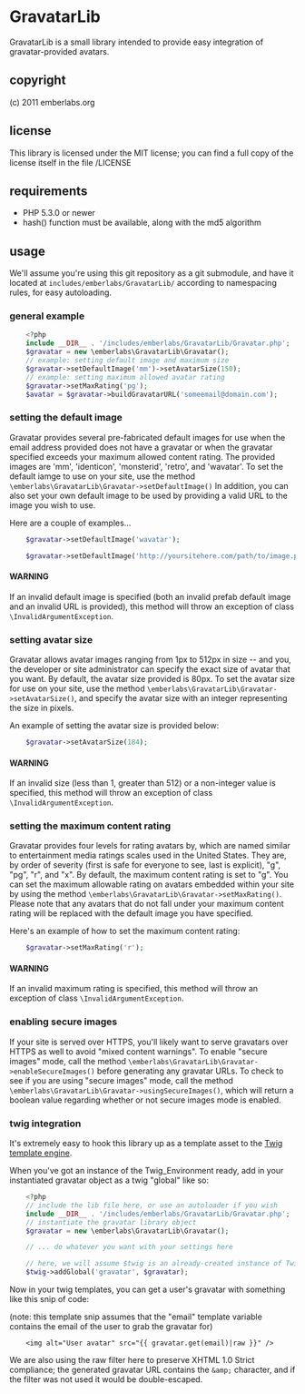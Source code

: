 # GravatarLib

GravatarLib is a small library intended to provide easy integration of gravatar-provided avatars.

## copyright

(c) 2011 emberlabs.org

## license

This library is licensed under the MIT license; you can find a full copy of the license itself in the file /LICENSE

## requirements

- PHP 5.3.0 or newer
- hash() function must be available, along with the md5 algorithm

## usage

We'll assume you're using this git repository as a git submodule, and have it located at `includes/emberlabs/GravatarLib/` according to namespacing rules, for easy autoloading.

### general example

```php
	<?php
	include __DIR__ . '/includes/emberlabs/GravatarLib/Gravatar.php';
  	$gravatar = new \emberlabs\GravatarLib\Gravatar();
	// example: setting default image and maximum size
	$gravatar->setDefaultImage('mm')->setAvatarSize(150);
	// example: setting maximum allowed avatar rating
	$gravatar->setMaxRating('pg');
	$avatar = $gravatar->buildGravatarURL('someemail@domain.com');
```

### setting the default image

Gravatar provides several pre-fabricated default images for use when the email address provided does not have a gravatar or when the gravatar specified exceeds your maximum allowed content rating.
The provided images are 'mm', 'identicon', 'monsterid', 'retro', and 'wavatar'. To set the default iamge to use on your site, use the method `\emberlabs\GravatarLib\Gravatar->setDefaultImage()`
In addition, you can also set your own default image to be used by providing a valid URL to the image you wish to use.

Here are a couple of examples...

```php
	$gravatar->setDefaultImage('wavatar');
```

```php
	$gravatar->setDefaultImage('http://yoursitehere.com/path/to/image.png');
```

#### WARNING

If an invalid default image is specified (both an invalid prefab default image and an invalid URL is provided), this method will throw an exception of class `\InvalidArgumentException`.

### setting avatar size

Gravatar allows avatar images ranging from 1px to 512px in size -- and you, the developer or site administrator can specify the exact size of avatar that you want.
By default, the avatar size provided is 80px. To set the avatar size for use on your site, use the method `\emberlabs\GravatarLib\Gravatar->setAvatarSize()`, and specify the avatar size with an integer representing the size in pixels.

An example of setting the avatar size is provided below:

```php
	$gravatar->setAvatarSize(184);
```

#### WARNING

If an invalid size (less than 1, greater than 512) or a non-integer value is specified, this method will throw an exception of class `\InvalidArgumentException`.

### setting the maximum content rating

Gravatar provides four levels for rating avatars by, which are named similar to entertainment media ratings scales used in the United States. They are, by order of severity (first is safe for everyone to see, last is explicit), "g", "pg", "r", and "x".
By default, the maximum content rating is set to "g". You can set the maximum allowable rating on avatars embedded within your site by using the method `\emberlabs\GravatarLib\Gravatar->setMaxRating()`. Please note that any avatars that do not fall under your maximum content rating will be replaced with the default image you have specified.

Here's an example of how to set the maximum content rating:

```php
	$gravatar->setMaxRating('r');
```

#### WARNING

If an invalid maximum rating is specified, this method will throw an exception of class `\InvalidArgumentException`.

### enabling secure images

If your site is served over HTTPS, you'll likely want to serve gravatars over HTTPS as well to avoid "mixed content warnings".
To enable "secure images" mode, call the method `\emberlabs\GravatarLib\Gravatar->enableSecureImages()` before generating any gravatar URLs.
To check to see if you are using "secure images" mode, call the method `\emberlabs\GravatarLib\Gravatar->usingSecureImages()`, which will return a boolean value regarding whether or not secure images mode is enabled.

### twig integration

It's extremely easy to hook this library up as a template asset to the [Twig template engine](http://www.twig-project.org/).

When you've got an instance of the Twig_Environment ready, add in your instantiated gravatar object as a twig "global" like so:

```php
	<?php
	// include the lib file here, or use an autoloader if you wish
	include __DIR__ . '/includes/emberlabs/GravatarLib/Gravatar.php';
	// instantiate the gravatar library object
  	$gravatar = new \emberlabs\GravatarLib\Gravatar();

	// ... do whatever you want with your settings here

	// here, we will assume $twig is an already-created instance of Twig_Environment
	$twig->addGlobal('gravatar', $gravatar);
```

Now in your twig templates, you can get a user's gravatar with something like this snip of code:

(note: this template snip assumes that the "email" template variable contains the email of the user to grab the gravatar for)

```
	<img alt="User avatar" src="{{ gravatar.get(email)|raw }}" />
```

We are also using the raw filter here to preserve XHTML 1.0 Strict compliance; the generated gravatar URL contains the `&amp;` character, and if the filter was not used it would be double-escaped.

